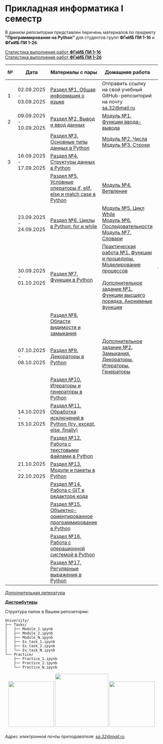 # Прикладная информатика I семестр
В данном репозитории представлен перечень материалов по предмету **"Программирование на Python"** для студентов групп **ФГиИБ ПИ 1-1б** и **ФГиИБ ПИ 1-2б**.

[Статистика выполнения работ **ФГиИБ ПИ 1-1б**](https://u.to/0FtcIg)  
[Статистика выполнения работ **ФГиИБ ПИ 1-2б**](https://u.to/0ltcIg)  


| №   | Дата       | Материалы с пары                     | Домашняя работа                  | Срок сдачи|
|-----|------------|------------------------------------------------|------------------------------------------------|------------|
| 1   |     02.09.2025 -  03.09.2025      | [Раздел №1. Общая информация о языке](https://u.to/01tcIg) |        Отправить ссылку на свой учебный GitHub-репозиторий на почту sa.32@mail.ru                                      | 10.09.2025
| 2   |      09.09.2025 -  10.09.2025            | [Раздел №2. Вывод и ввод данных](https://u.to/1VtcIg) | [Модуль №1. Функции ввода-вывода](https://u.to/11tcIg) | 15.10.2025
|    |            | [Раздел №3. Основные типы данных в Python](https://u.to/2FtcIg) | [Модуль №2. Числа](https://u.to/3FtcIg)<br>[Модуль №3. Строки](https://u.to/3VtcIg) | 15.10.2025
| 3  |      16.09.2025 -  17.09.2025            | [Раздел №4. Структуры данных в Python](https://u.to/31tcIg) |  | 15.10.2025
|    |            | [Раздел №5. Условные операторы if, elif, else и match case в Python](https://u.to/5ltcIg) | [Модуль №4. Ветвление](https://u.to/6FtcIg) | 15.10.2025
|    |      23.09.2025 -  24.09.2025            | [Раздел №6. Циклы в Python: for и while](https://u.to/6VtcIg) | [Модуль №5. Цикл While](https://u.to/Z1tcIg)<br> [Модуль №6. Последовательности](https://u.to/YFtcIg) <br> [Модуль №7. Словари](https://u.to/XVtcIg)| 15.10.2025
|    |      30.09.2025 -  01.10.2025            | [Раздел №7. Функции в Python](https://u.to/XFtcIg) |  [Практическая работа №1. Функции и процедуры. Моделирование процессов](https://u.to/V1tcIg)  <br><br> [Дополнительное задание №1. Функции высшего порядка. Анонимные функции](https://u.to/PFtcIg)                                              | 07.10.2025 <br><br><br> 15.10.2025
|    |            | [Раздел №8. Области видимости и замыкания](https://u.to/7FtcIg) |                                                |
|    |      07.10.2025 -  08.10.2025            | [Раздел №9. Декораторы в Python](https://u.to/7VtcIg) |[Дополнительное задание №2. Замыкания. Декораторы. Итераторы. Генераторы](https://u.to/NFtcIg)| 15.10.2025
|   |            | [Раздел №10. Итераторы и генераторы в Python](https://u.to/8FtcIg) |                                                |
|   |      14.10.2025 -  15.10.2025            | [Раздел №11. Обработка исключений в Python (try, except, else, finally)](https://u.to/8VtcIg) |                                                |
|   |            | [Раздел №12. Работа с текстовыми файлами в Python](https://u.to/9FtcIg) |                                                |
|   |      21.10.2025 -  22.10.2025            | [Раздел №13. Модули и пакеты в Python](https://u.to/91tcIg) |                                                |
|   |            | [Раздел №14. Работа с GIT в редакторе кода](https://u.to/_FtcIg) |                                                |
|   |            | [Раздел №15. Объектно-ориентированное программирование в Python](https://u.to/SG35IA) |                                                |
|   |            | [Раздел №16. Работа с операционной системой в Python](https://u.to/_ltcIg) |                                                |
|   |            | [Раздел №17. Регулярные выражения в Python](https://u.to/-VtcIg) |                                                |


[Дополнительная литература](https://cloud.mail.ru/public/veX3/Aasf7g7U8)

[**Дистрибутивы**](https://cloud.mail.ru/public/BXH2/4NZCkgzFS)

Структура папок в Вашем репозитории:
```
University/
├── Tasks/
│   ├── Module_1.ipynb
│   ├── Module_2.ipynb
│   ├── Module_N.ipynb
│   ├── Ex_task_1.ipynb
│   ├── Ex_task_2.ipynb
│   └── Ex_task_N.ipynb
└── Practice/
    ├── Practice_1.ipynb
    ├── Practice_2.ipynb
    └── Practice_N.ipynb
```
<div id="header" align="center">
  <img src="https://i.stack.imgur.com/t4m8n.gif" width="150"/>
  <img src="https://media1.giphy.com/media/v1.Y2lkPTc5MGI3NjExYzRibWc2bmY2YWZncGd3cWY2YmoxYmNtNmJnbXphZjJsN2xpMjZ6ayZlcD12MV9pbnRlcm5hbF9naWZfYnlfaWQmY3Q9Zw/wOR94QhwxXdmGJIVEg/giphy.gif" width="175"/>
  <img src="https://media0.giphy.com/media/v1.Y2lkPTc5MGI3NjExdGdoYmNtamZybXRldXU4bjI0ZnFienhodnVtZHVqbzVvNTJ4MXdxYiZlcD12MV9pbnRlcm5hbF9naWZfYnlfaWQmY3Q9Zw/UcK7JalnjCz0k/giphy.gif" width="150"/>
</div>








###### Адрес электронной почты преподавателя: sa.32@mail.ru
